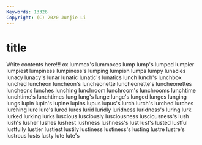 ```yaml
---
Keywords: 13326
Copyright: (C) 2020 Junjie Li
---
```


# title

Write contents here!!!
ox 
lummox's 
lummoxes 
lump 
lump's 
lumped
lumpier 
lumpiest 
lumpiness 
lumpiness's 
lumping 
lumpish 
lumps 
lumpy 
lunacies 
lunacy
lunacy's 
lunar 
lunatic 
lunatic's 
lunatics 
lunch 
lunch's 
lunchbox 
lunched 
luncheon
luncheon's 
luncheonette 
luncheonette's 
luncheonettes 
luncheons 
lunches 
lunching 
lunchroom 
lunchroom's 
lunchrooms
lunchtime 
lunchtime's 
lunchtimes 
lung 
lung's 
lunge 
lunge's 
lunged 
lunges 
lunging
lungs 
lupin 
lupin's 
lupine 
lupins 
lupus 
lupus's 
lurch 
lurch's 
lurched
lurches 
lurching 
lure 
lure's 
lured 
lures 
lurid 
luridly 
luridness 
luridness's
luring 
lurk 
lurked 
lurking 
lurks 
luscious 
lusciously 
lusciousness 
lusciousness's 
lush
lush's 
lusher 
lushes 
lushest 
lushness 
lushness's 
lust 
lust's 
lusted 
lustful
lustfully 
lustier 
lustiest 
lustily 
lustiness 
lustiness's 
lusting 
lustre 
lustre's 
lustrous
lusts 
lusty 
lute 
lute's 
